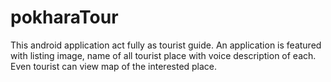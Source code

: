 # pokharaTour
This android application act fully as tourist guide. An application is featured with listing image, name of all tourist place with voice description of each. Even tourist can view map of the interested place.

